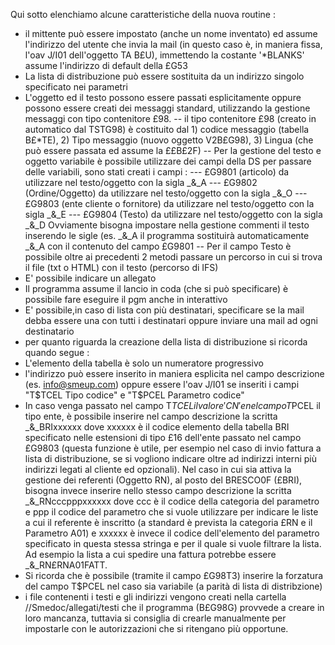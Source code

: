 Qui sotto elenchiamo alcune caratteristiche della nuova routine : 

- il mittente può essere impostato (anche un nome inventato) ed assume l'indirizzo del utente che invia la mail (in questo caso è, in maniera fissa, l'oav J/I01 dell'oggetto TA B£U), immettendo la
costante '*BLANKS' assume l'indirizzo di default della £G53
- La lista di distribuzione può essere sostituita da un indirizzo singolo specificato nei parametri
- L'oggetto ed il testo possono essere passati esplicitamente oppure possono essere creati dei messaggi standard, utilizzando la gestione messaggi con tipo contenitore £98.
-- il tipo contenitore £98 (creato in automatico dal TSTG98) è costituito dal 1) codice messaggio (tabella B£*TE), 2) Tipo messaggio (nuovo oggetto V2B£G98), 3) Lingua (che può essere passata ed assume la ££B£2F)
-- Per la gestione del testo e oggetto variabile è possibile utilizzare dei campi della DS per passare delle variabili, sono stati creati i campi : 
--- £G9801 (articolo) da utilizzare nel testo/oggetto con la sigla _&_A
--- £G9802 (Ordine/Oggetto) da utilizzare nel testo/oggetto con la sigla _&_O
--- £G9803 (ente cliente o fornitore) da utilizzare nel testo/oggetto con la sigla _&_E
--- £G9804 (Testo) da utilizzare nel testo/oggetto con la sigla _&_D
       Ovviamente bisogna impostare nella gestione commenti il testo inserendo le sigle (es. _&_A il programma sostituirà automaticamente _&_A con il contenuto del campo £G9801
-- Per il campo Testo è possibile oltre ai precedenti 2 metodi passare un percorso in cui si trova il file (txt o HTML) con il testo (percorso di IFS)
- E' possibile indicare un allegato
- Il programma assume il lancio in coda (che si può specificare) è possibile fare eseguire il pgm anche in interattivo
- E' possibile,in caso di lista con più destinatari, specificare se la mail debba essere una con tutti i destinatari oppure inviare una mail ad ogni destinatario
- per quanto riguarda la creazione della lista di distribuzione si ricorda quando segue : 
- L'elemento della tabella è solo un numeratore progressivo
- l'indirizzo può essere inserito in maniera esplicita nel campo descrizione (es. info@smeup.com) oppure essere l'oav J/I01 se inseriti i campi "T$TCEL Tipo codice" e "T$PCEL Parametro codice"
- In caso venga passato nel campo  T$TCEL il valore 'CN' e nel campo T$PCEL il tipo ente, è possibile inserire nel campo descrizione la scritta _&_BRIxxxxxx dove xxxxxx è il codice elemento della tabella BRI specificato nelle estensioni di tipo £16 dell'ente passato nel campo £G9803 (questa funzione è utile, per esempio nel caso di invio fattura a lista di distribuzione,  se si vogliono indicare oltre ad indirizzi interni più indirizzi legati al cliente ed opzionali).
Nel caso in cui sia attiva la gestione dei referenti (Oggetto RN), al posto del BRESCO0F (£BRI), bisogna invece inserire nello stesso campo descrizione la scritta _&_RNcccpppxxxxxx dove ccc è il codice della categoria del parametro e ppp il codice del parametro che si vuole utilizzare per indicare le liste a cui il referente è inscritto (a standard è prevista la categoria £RN e il Parametro A01) e xxxxxx è invece il codice dell'elemento del parametro specificato in questa stessa stringa e per il quale si vuole filtrare la lista. Ad esempio la lista a cui spedire una fattura potrebbe essere _&_RN£RNA01FATT.
- Si ricorda che è possibile (tramite il campo £G98T3) inserire la forzatura del campo T$PCEL nel caso sia variabile (a parità di lista di distribzione)
- i file contenenti i testi e gli indirizzi vengono creati nella cartella //Smedoc/allegati/testi che il programma (B£G98G) provvede a creare in loro mancanza, tuttavia si consiglia di crearle manualmente per impostarle con le autorizzazioni che si ritengano più opportune.

